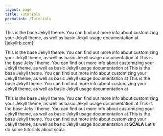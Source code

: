 ```yaml
---
layout: page
title: Tutorials
permalink: /Tutorials
---
```


This is the base Jekyll theme. You can find out more info about customizing your Jekyll theme, as well as basic Jekyll usage documentation at [jekyllrb.com]

This is the base Jekyll theme. You can find out more info about customizing your Jekyll theme, as well as basic Jekyll usage documentation at
This is the base Jekyll theme. You can find out more info about customizing your Jekyll theme, as well as basic Jekyll usage documentation at
This is the base Jekyll theme. You can find out more info about customizing your Jekyll theme, as well as basic Jekyll usage documentation at
This is the base Jekyll theme. You can find out more info about customizing your Jekyll theme, as well as basic Jekyll usage documentation at





This is the base Jekyll theme. You can find out more info about customizing your Jekyll theme, as well as basic Jekyll usage documentation at
This is the base Jekyll theme. You can find out more info about customizing your Jekyll theme, as well as basic Jekyll usage documentation at
This is the base Jekyll theme. You can find out more info about customizing your Jekyll theme, as well as basic Jekyll usage documentation at
**SCALA**
Let's do some tutorials about scala
